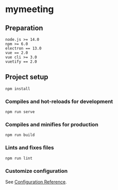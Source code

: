 # mymeeting

## Preparation
```
node.js >= 14.0
npm >= 6.0
electron == 13.0
vue == 2.0
vue cli >= 3.0
vuetify == 2.0 
```
## Project setup
```
npm install
```

### Compiles and hot-reloads for development
```
npm run serve
```

### Compiles and minifies for production
```
npm run build
```

### Lints and fixes files
```
npm run lint
```

### Customize configuration
See [Configuration Reference](https://cli.vuejs.org/config/).
